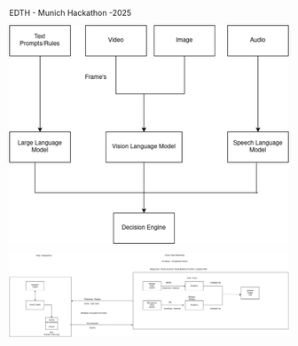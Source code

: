 EDTH - Munich Hackathon -2025


![Decision Engine](data/decision-engine.drawio.png)


![Workflow - Diagram](data/aquila-workflow.drawio.png)
